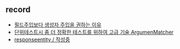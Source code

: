 ## record

* [필드주입보다 생성자 주입을 권하는 이유](https://junghyungil.tistory.com/50?category=892281)
* [단위테스트시 좀 더 정확한 테스트를 위하여 고급 기술 ArgumenMatcher](https://junghyungil.tistory.com/51?category=892281)
* [responseentity / 작성중](https://junghyungil.tistory.com/)
